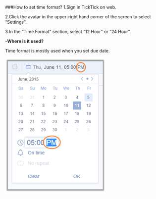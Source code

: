 ###How to set time format?
1.Sign in TickTick on web. 

2.Click the avatar in the upper-right hand corner of the screen to select “Settings”.

3.In the “Time Format” section, select “12 Hour” or “24 Hour”.


-**Where is it used?**

Time format is mostly used when you set due date.

![](../images/webtimeformat.png)